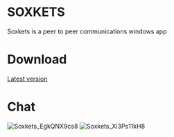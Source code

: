 # SOXKETS
 
Soxkets is a peer to peer communications windows app

# Download
[Latest version](https://github.com/fuckcuff/Soxkets/releases/download/1.0.0/Soxkets.rar)

# Chat
![Soxkets_EgkQNX9cs8](https://user-images.githubusercontent.com/67871539/128376766-5c790d21-0120-4202-9028-cfc70ee731fc.png)
![Soxkets_Xi3Ps11kH8](https://user-images.githubusercontent.com/67871539/128376771-14b336e9-9491-403a-b423-d0326ec63f6a.png)

